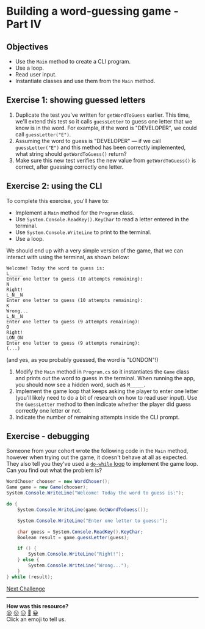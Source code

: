 # Building a word-guessing game - Part IV

## Objectives 

* Use the `Main` method to create a CLI program.
* Use a loop.
* Read user input.
* Instantiate classes and use them from the `Main` method.

## Exercise 1: showing guessed letters

1. Duplicate the test you've written for `getWordToGuess` earlier. This time, we'll extend this test so it calls `guessLetter` to guess one letter that we know is in the word. For example, if the word is "DEVELOPER", we could call `guessLetter("E")`.
2. Assuming the word to guess is "DEVELOPER" — if we call `guessLetter("E")` and this method has been correctly implemented, what string should `getWordToGuess()` return?
3. Make sure this new test verifies the new value from `getWordToGuess()` is correct, after guessing correctly one letter.

## Exercise 2: using the CLI

To complete this exercise, you'll have to:
 * Implement a `Main` method for the `Program` class.
 * Use `System.Console.ReadKey().KeyChar` to read a letter entered in the terminal.
 * Use `System.Console.WriteLine` to print to the terminal.
 * Use a loop.

We should end up with a very simple version of the game, that we can interact with using the terminal, as shown below:

```
Welcome! Today the word to guess is:
L_____
Enter one letter to guess (10 attempts remaining):
N
Right!
L_N__N
Enter one letter to guess (10 attempts remaining):
K
Wrong...
L_N__N
Enter one letter to guess (9 attempts remaining):
O
Right!
LON_ON
Enter one letter to guess (9 attempts remaining):
(...)
```

(and yes, as you probably guessed, the word is "LONDON"!)


1. Modify the `Main` method in `Program.cs` so it instantiates the `Game` class and prints out the word to guess in the terminal. When running the app, you should now see a hidden word, such as `M_____`.
2. Implement the game loop that keeps asking the player to enter one letter (you'll likely need to do a bit of research on how to read user input). Use the `GuessLetter` method to then indicate whether the player did guess correctly one letter or not.
3. Indicate the number of remaining attempts inside the CLI prompt.

## Exercise - debugging

Someone from your cohort wrote the following code in the `Main` method, however when trying out the game, it doesn't behave at all as expected. They also tell you they've used a [`do-while` loop](https://docs.microsoft.com/en-us/dotnet/csharp/language-reference/statements/iteration-statements#the-do-statement) to implement the game loop. Can you find out what the problem is?

```csharp
WordChoser chooser = new WordChoser();
Game game = new Game(chooser);
System.Console.WriteLine("Welcome! Today the word to guess is:");

do {
    System.Console.WriteLine(game.GetWordToGuess());

    System.Console.WriteLine("Enter one letter to guess:");

    char guess = System.Console.ReadKey().KeyChar;
    Boolean result = game.guessLetter(guess);

    if () {
        System.Console.WriteLine("Right!");
    } else {
        System.Console.WriteLine("Wrong...");
    }
} while (result);
```

[Next Challenge](09_challenge_game_over.md)

<!-- BEGIN GENERATED SECTION DO NOT EDIT -->

---

**How was this resource?**  
[😫](https://airtable.com/shrUJ3t7KLMqVRFKR?prefill_Repository=makersacademy/csharp-apprenticeship-module&prefill_File=main/08_challenge_guessed_letters.md&prefill_Sentiment=😫) [😕](https://airtable.com/shrUJ3t7KLMqVRFKR?prefill_Repository=makersacademy/csharp-apprenticeship-module&prefill_File=main/08_challenge_guessed_letters.md&prefill_Sentiment=😕) [😐](https://airtable.com/shrUJ3t7KLMqVRFKR?prefill_Repository=makersacademy/csharp-apprenticeship-module&prefill_File=main/08_challenge_guessed_letters.md&prefill_Sentiment=😐) [🙂](https://airtable.com/shrUJ3t7KLMqVRFKR?prefill_Repository=makersacademy/csharp-apprenticeship-module&prefill_File=main/08_challenge_guessed_letters.md&prefill_Sentiment=🙂) [😀](https://airtable.com/shrUJ3t7KLMqVRFKR?prefill_Repository=makersacademy/csharp-apprenticeship-module&prefill_File=main/08_challenge_guessed_letters.md&prefill_Sentiment=😀)  
Click an emoji to tell us.

<!-- END GENERATED SECTION DO NOT EDIT -->
